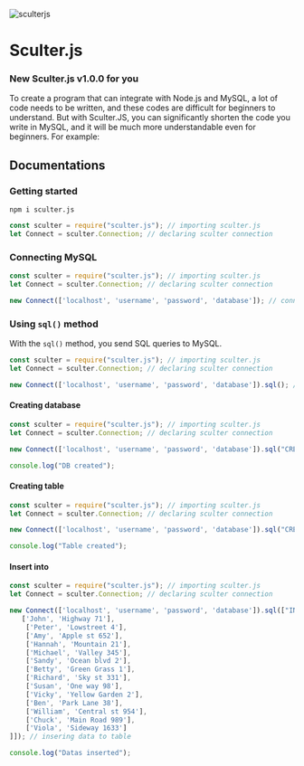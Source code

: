 ![sculterjs](https://user-images.githubusercontent.com/69193276/169705804-519a6084-df4a-422b-bd80-88f9a80b8388.png)
# Sculter.js
### New Sculter.js v1.0.0 for you
To create a program that can integrate with Node.js and MySQL, a lot of code needs to be written, and these codes are difficult for beginners to understand. But with Sculter.JS, you can significantly shorten the code you write in MySQL, and it will be much more understandable even for beginners. For example:
## Documentations
### Getting started
```
npm i sculter.js
```
```js
const sculter = require("sculter.js"); // importing sculter.js
let Connect = sculter.Connection; // declaring sculter connection
```
### Connecting MySQL
```js
const sculter = require("sculter.js"); // importing sculter.js
let Connect = sculter.Connection; // declaring sculter connection

new Connect(['localhost', 'username', 'password', 'database']); // connecting mysql
```
### Using `sql()` method
With the `sql()` method, you send SQL queries to MySQL.
```js
const sculter = require("sculter.js"); // importing sculter.js
let Connect = sculter.Connection; // declaring sculter connection

new Connect(['localhost', 'username', 'password', 'database']).sql(); // sending sql query
```
#### Creating database
```js
const sculter = require("sculter.js"); // importing sculter.js
let Connect = sculter.Connection; // declaring sculter connection

new Connect(['localhost', 'username', 'password', 'database']).sql("CREATE DATABASE mydb"); // creating database mydb

console.log("DB created");
```
#### Creating table
```js
const sculter = require("sculter.js"); // importing sculter.js
let Connect = sculter.Connection; // declaring sculter connection

new Connect(['localhost', 'username', 'password', 'database']).sql("CREATE TABLE customers"); // creating table customers

console.log("Table created");
```
#### Insert into
```js
const sculter = require("sculter.js"); // importing sculter.js
let Connect = sculter.Connection; // declaring sculter connection

new Connect(['localhost', 'username', 'password', 'database']).sql(["INSERT INTO customers (name, address) VALUES ?", [
   ['John', 'Highway 71'],
    ['Peter', 'Lowstreet 4'],
    ['Amy', 'Apple st 652'],
    ['Hannah', 'Mountain 21'],
    ['Michael', 'Valley 345'],
    ['Sandy', 'Ocean blvd 2'],
    ['Betty', 'Green Grass 1'],
    ['Richard', 'Sky st 331'],
    ['Susan', 'One way 98'],
    ['Vicky', 'Yellow Garden 2'],
    ['Ben', 'Park Lane 38'],
    ['William', 'Central st 954'],
    ['Chuck', 'Main Road 989'],
    ['Viola', 'Sideway 1633']
]]); // insering data to table

console.log("Datas inserted");
```
